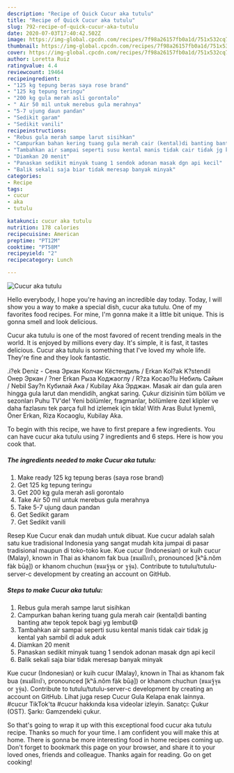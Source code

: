 ```yaml
---
description: "Recipe of Quick Cucur aka tutulu"
title: "Recipe of Quick Cucur aka tutulu"
slug: 792-recipe-of-quick-cucur-aka-tutulu
date: 2020-07-03T17:40:42.502Z
image: https://img-global.cpcdn.com/recipes/7f98a26157fb0a1d/751x532cq70/cucur-aka-tutulu-foto-resep-utama.jpg
thumbnail: https://img-global.cpcdn.com/recipes/7f98a26157fb0a1d/751x532cq70/cucur-aka-tutulu-foto-resep-utama.jpg
cover: https://img-global.cpcdn.com/recipes/7f98a26157fb0a1d/751x532cq70/cucur-aka-tutulu-foto-resep-utama.jpg
author: Loretta Ruiz
ratingvalue: 4.4
reviewcount: 19464
recipeingredient:
- "125 kg tepung beras saya rose brand"
- "125 kg tepung teringu"
- "200 kg gula merah asli gorontalo"
- " Air 50 mil untuk merebus gula merahnya"
- "5-7 ujung daun pandan"
- "Sedikit garam"
- "Sedikit vanili"
recipeinstructions:
- "Rebus gula merah sampe larut sisihkan"
- "Campurkan bahan kering tuang gula merah cair (kental)di banting banting atw tepok tepok bagi yg lembut😄"
- "Tambahkan air sampai seperti susu kental manis tidak cair tidak jg kental yah sambil di aduk aduk"
- "Diamkan 20 menit"
- "Panaskan sedikit minyak tuang 1 sendok adonan masak dgn api kecil"
- "Balik sekali saja biar tidak meresap banyak minyak"
categories:
- Recipe
tags:
- cucur
- aka
- tutulu

katakunci: cucur aka tutulu 
nutrition: 178 calories
recipecuisine: American
preptime: "PT12M"
cooktime: "PT58M"
recipeyield: "2"
recipecategory: Lunch

---
```



![Cucur aka tutulu](https://img-global.cpcdn.com/recipes/7f98a26157fb0a1d/751x532cq70/cucur-aka-tutulu-foto-resep-utama.jpg)

Hello everybody, I hope you're having an incredible day today. Today, I will show you a way to make a special dish, cucur aka tutulu. One of my favorites food recipes. For mine, I'm gonna make it a little bit unique. This is gonna smell and look delicious.

Cucur aka tutulu is one of the most favored of recent trending meals in the world. It is enjoyed by millions every day. It's simple, it is fast, it tastes delicious. Cucur aka tutulu is something that I've loved my whole life. They're fine and they look fantastic.

.i?ek Deniz - Сена Эркан Колчак Кёстендиль / Erkan Kol?ak K?stendil Онер Эркан / ?ner Erkan Рыза Коджаоглу / R?za Kocao?lu Небиль Сайын / Nebil Say?n Кубилай Ака / Kubilay Aka Эрджан. Masak air dan gula aren hingga gula larut dan mendidih, angkat saring. Çukur dizisinin tüm bölüm ve sezonları Puhu TV&#39;de! Yeni bölümler, fragmanlar, bölümlere özel klipler ve daha fazlasını tek parça full hd izlemek için tıkla! With Aras Bulut Iynemli, Öner Erkan, Riza Kocaoglu, Kubilay Aka.


To begin with this recipe, we have to first prepare a few ingredients. You can have cucur aka tutulu using 7 ingredients and 6 steps. Here is how you cook that.

<!--inarticleads1-->

##### The ingredients needed to make Cucur aka tutulu:

1. Make ready 125 kg tepung beras (saya rose brand)
1. Get 125 kg tepung teringu
1. Get 200 kg gula merah asli gorontalo
1. Take  Air 50 mil untuk merebus gula merahnya
1. Take 5-7 ujung daun pandan
1. Get Sedikit garam
1. Get Sedikit vanili


Resep Kue Cucur enak dan mudah untuk dibuat. Kue cucur adalah salah satu kue tradisional Indonesia yang sangat mudah kita jumpai di pasar tradisional maupun di toko-toko kue. Kue cucur (Indonesian) or kuih cucur (Malay), known in Thai as khanom fak bua (ขนมฝักบัว, pronounced [kʰā.nǒm fàk būa̯]) or khanom chuchun (ขนมจู้จุน or จูจุ่น). Contribute to tutulu/tutulu-server-c development by creating an account on GitHub. 

<!--inarticleads2-->

##### Steps to make Cucur aka tutulu:

1. Rebus gula merah sampe larut sisihkan
1. Campurkan bahan kering tuang gula merah cair (kental)di banting banting atw tepok tepok bagi yg lembut😄
1. Tambahkan air sampai seperti susu kental manis tidak cair tidak jg kental yah sambil di aduk aduk
1. Diamkan 20 menit
1. Panaskan sedikit minyak tuang 1 sendok adonan masak dgn api kecil
1. Balik sekali saja biar tidak meresap banyak minyak


Kue cucur (Indonesian) or kuih cucur (Malay), known in Thai as khanom fak bua (ขนมฝักบัว, pronounced [kʰā.nǒm fàk būa̯]) or khanom chuchun (ขนมจู้จุน or จูจุ่น). Contribute to tutulu/tutulu-server-c development by creating an account on GitHub. Lihat juga resep Cucur Gula Kelapa enak lainnya. #cucur TikTok&#39;ta #cucur hakkında kısa videolar izleyin. Sanatçı: Çukur (OST). Şarkı: Gamzendeki̇ çukur. 

So that's going to wrap it up with this exceptional food cucur aka tutulu recipe. Thanks so much for your time. I am confident you will make this at home. There is gonna be more interesting food in home recipes coming up. Don't forget to bookmark this page on your browser, and share it to your loved ones, friends and colleague. Thanks again for reading. Go on get cooking!
